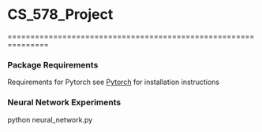 # CS_578_Project
===============================================================
### Package Requirements

Requirements for Pytorch see [Pytorch](http://pytorch.org/) for installation instructions

### Neural Network Experiments
python neural_network.py
